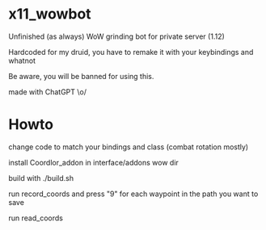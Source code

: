 # x11_wowbot
Unfinished (as always) WoW grinding bot for private server (1.12)

Hardcoded for my druid, you have to remake it with your keybindings and whatnot

Be aware, you will be banned for using this.

made with ChatGPT \o/

# Howto

change code to match your bindings and class (combat rotation mostly)

install Coordlor_addon in interface/addons wow dir

build with ./build.sh

run record_coords and press "9" for each waypoint in the path you want to save

run read_coords


